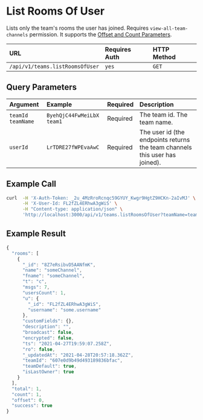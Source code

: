 # List Rooms Of User

Lists only the team's rooms the user has joined. Requires `view-all-team-channels` permission. It supports the [Offset and Count Parameters](../others/offset-and-count-and-sort-info.md).

| URL | Requires Auth | HTTP Method |
| :--- | :--- | :--- |
| `/api/v1/teams.listRoomsOfUser` | `yes` | `GET` |

## Query Parameters

| Argument | Example | Required | Description |
| :--- | :--- | :--- | :--- |
| `teamId`    `teamName` | `ByehQjC44FwMeiLbX`    `team1` | Required | The team id.    The team name. |
| `userId` | `LrTDRE27fWPEvaAwC` | Required | The user id \(the endpoints returns the team channels this user has joined\). |

## Example Call

```bash
curl  -H 'X-Auth-Token: _2u_4MzRroRcnqc59GYUY_Kwgr9HgtZ9HCKn-2aIvMJ' \
      -H 'X-User-Id: FL2fZL4ERhwA3gWiS' \
      -H "Content-type: application/json" \
      'http://localhost:3000/api/v1/teams.listRoomsOfUser?teamName=team1&userId=LrTDRE27fWPEvaAwC'
```

## Example Result

```javascript
{
  "rooms": [
    {
      "_id": "8Z7eRsibvD5AANfmK",
      "name": "someChannel",
      "fname": "someChannel",
      "t": "c",
      "msgs": 7,
      "usersCount": 1,
      "u": {
        "_id": "FL2fZL4ERhwA3gWiS",
        "username": "some.username"
      },
      "customFields": {},
      "description": "",
      "broadcast": false,
      "encrypted": false,
      "ts": "2021-04-27T19:59:07.258Z",
      "ro": false,
      "_updatedAt": "2021-04-28T20:57:18.362Z",
      "teamId": "607e0d9b49d493189836bfac",
      "teamDefault": true,
      "isLastOwner": true
    }
  ],
  "total": 1,
  "count": 1,
  "offset": 0,
  "success": true
}
```

